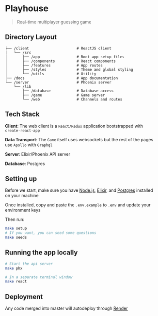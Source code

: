 # Playhouse

> Real-time multiplayer guessing game

## Directory Layout

```
├── /client                      # ReactJS client
|   └── /src
│       ├── /app                 # Root app setup files
│       ├── /components          # React components
│       ├── /features            # App routes
│       ├── /styles              # Theme and global styling
│       └── /utils               # Utility
│── /docs                        # App documentation
└── /server                      # Phoenix server
    └── /lib
        ├── /database            # Database access
        ├── /game                # Game server
        └── /web                 # Channels and routes
```

## Tech Stack

**Client**: The web client is a `React/Redux` application bootstrapped with `create-react-app`

**Data Transport**: The `Game` itself uses websockets but the rest of the pages use `Apollo` with `Graphql`

**Server**: Elixir/Phoenix API server

**Database**: Postgres

## Setting up

Before we start, make sure you have [Node.js](https://nodejs.org/en/download/), [Elixir](https://elixir-lang.org/install.html), and [Postgres](https://www.postgresql.org/download/) installed on your machine

Once installed, copy and paste the `.env.example` to `.env` and update your environment keys

Then run:

```bash
make setup
# If you want, you can seed some questions
make seeds
```

## Running the app locally

```bash
# Start the api server
make phx

# In a separate terminal window
make react
```

## Deployment

Any code merged into master will autodeploy through [Render](https://render.com/)
